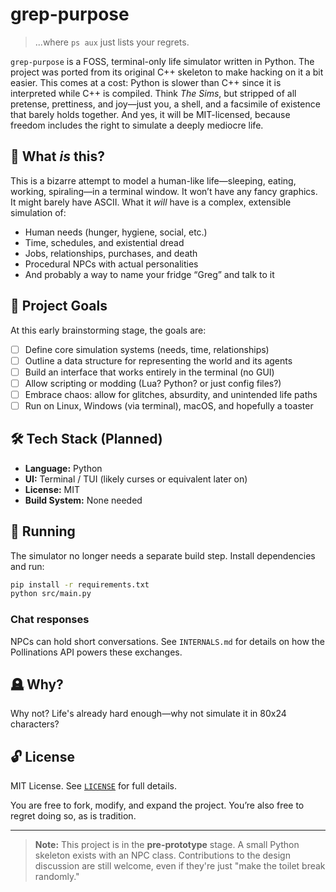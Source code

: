 # grep-purpose

> ...where `ps aux` just lists your regrets.

`grep-purpose` is a FOSS, terminal-only life simulator written in Python. The project was ported from its original C++ skeleton to make hacking on it a bit easier. This comes at a cost: Python is slower than C++ since it is interpreted while C++ is compiled. Think *The Sims*, but stripped of all pretense, prettiness, and joy—just you, a shell, and a facsimile of existence that barely holds together. And yes, it will be MIT-licensed, because freedom includes the right to simulate a deeply mediocre life.

## 🧠 What *is* this?

This is a bizarre attempt to model a human-like life—sleeping, eating, working, spiraling—in a terminal window. It won’t have any fancy graphics. It might barely have ASCII. What it *will* have is a complex, extensible simulation of:

- Human needs (hunger, hygiene, social, etc.)
- Time, schedules, and existential dread
- Jobs, relationships, purchases, and death
- Procedural NPCs with actual personalities
- And probably a way to name your fridge “Greg” and talk to it

## 🎯 Project Goals

At this early brainstorming stage, the goals are:

- [ ] Define core simulation systems (needs, time, relationships)
- [ ] Outline a data structure for representing the world and its agents
- [ ] Build an interface that works entirely in the terminal (no GUI)
- [ ] Allow scripting or modding (Lua? Python? or just config files?)
- [ ] Embrace chaos: allow for glitches, absurdity, and unintended life paths
- [ ] Run on Linux, Windows (via terminal), macOS, and hopefully a toaster

## 🛠️ Tech Stack (Planned)

- **Language:** Python
- **UI:** Terminal / TUI (likely curses or equivalent later on)
- **License:** MIT
- **Build System:** None needed

## 🔧 Running

The simulator no longer needs a separate build step. Install dependencies and
run:

```bash
pip install -r requirements.txt
python src/main.py
```

### Chat responses

NPCs can hold short conversations. See `INTERNALS.md` for details on how
the Pollinations API powers these exchanges.

## 🪦 Why?

Why not? Life's already hard enough—why not simulate it in 80x24 characters?

## 🔓 License

MIT License. See [`LICENSE`](LICENSE) for full details.

You are free to fork, modify, and expand the project. You’re also free to regret doing so, as is tradition.

---

> **Note:** This project is in the **pre-prototype** stage. A small Python skeleton exists with an NPC class. Contributions to the design discussion are still welcome, even if they're just "make the toilet break randomly."

